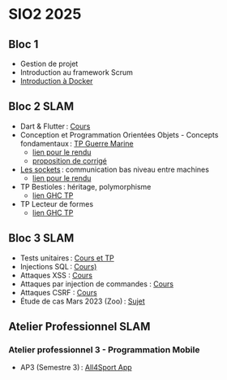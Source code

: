 # SIO2 2025

## Bloc 1

- Gestion de projet
- Introduction au framework Scrum
- [Introduction à Docker](b1/docker/README.adoc)

## Bloc 2 SLAM

- Dart & Flutter : [Cours](b2/flutter.pdf)
- Conception et Programmation Orientées Objets - Concepts fondamentaux : [TP Guerre Marine](https://github.com/rose-line/sio2025-tp-guerre-marine)
  - [lien pour le rendu](https://classroom.github.com/a/_O5-Zinf)
  - [proposition de corrigé](https://github.com/rose-line/guerre-marine-corr)
- [Les sockets](b2/sockets.md) : communication bas niveau entre machines
  - [lien pour le rendu](https://classroom.github.com/a/dWFVo2tC)
- TP Bestioles : héritage, polymorphisme
  - [lien GHC TP](https://classroom.github.com/a/vNqa01N3)
- TP Lecteur de formes
  - [lien GHC TP](https://classroom.github.com/a/8s1pTaEs)

## Bloc 3 SLAM

- Tests unitaires : [Cours et TP](b3/unit-testing-parking.adoc)
- Injections SQL : [Cours)](b3/sql_injections.pdf)
- Attaques XSS : [Cours](attaques_xss.pdf)
- Attaques par injection de commandes : [Cours](b3/injection_de_commandes.pdf)
- Attaques CSRF : [Cours](b3/attaques_csrf.pdf)
- Étude de cas Mars 2023 (Zoo) : [Sujet](b3/EDC-SIO2-202503-Zoo.pdf)

## Atelier Professionnel SLAM

### Atelier professionnel 3 - Programmation Mobile

- AP3 (Semestre 3) : [All4Sport App](ap3/README.md)

